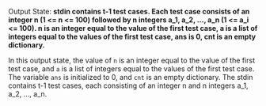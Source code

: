 Output State: **stdin contains t-1 test cases. Each test case consists of an integer n (1 <= n <= 100) followed by n integers a_1, a_2, ..., a_n (1 <= a_i <= 100). n is an integer equal to the value of the first test case, a is a list of integers equal to the values of the first test case, ans is 0, cnt is an empty dictionary.**

In this output state, the value of `n` is an integer equal to the value of the first test case, and `a` is a list of integers equal to the values of the first test case. The variable `ans` is initialized to 0, and `cnt` is an empty dictionary. The stdin contains t-1 test cases, each consisting of an integer n and n integers a_1, a_2, ..., a_n.